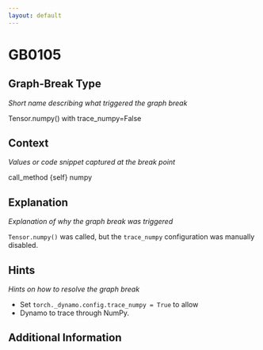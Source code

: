 ```yaml
---
layout: default
---
```

# GB0105

## Graph-Break Type
*Short name describing what triggered the graph break*

Tensor.numpy() with trace_numpy=False

## Context
*Values or code snippet captured at the break point*

call_method {self} numpy

## Explanation
*Explanation of why the graph break was triggered*

`Tensor.numpy()` was called, but the `trace_numpy` configuration was manually disabled.

## Hints
*Hints on how to resolve the graph break*

- Set `torch._dynamo.config.trace_numpy = True` to allow 
- Dynamo to trace through NumPy.


## Additional Information

<!-- ADDITIONAL INFORMATION START - Add custom information below this line -->

<!-- ADDITIONAL INFORMATION END -->

